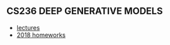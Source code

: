## CS236 DEEP GENERATIVE MODELS

- [lectures](https://www.youtube.com/watch?v=XZ0PMRWXBEU&list=PLoROMvodv4rPOWA-omMM6STXaWW4FvJT8)
- [2018 homeworks](https://github.com/Subhajit135/CS236_DGM/tree/master/hw)